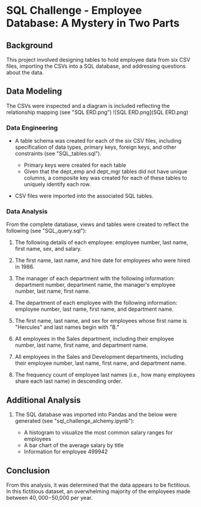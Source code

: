 # SQL Challenge - Employee Database: A Mystery in Two Parts


## Background

This project involved designing tables to hold employee data from six CSV files, importing the CSVs into a SQL database, and addressing questions about the data.

## Data Modeling

The CSVs were inspected and a diagram is included reflecting the relationship mapping (see "SQL ERD.png")
![SQL ERD.png](SQL ERD.png)

### Data Engineering

* A table schema was created for each of the six CSV files, including specification of data types, primary keys, foreign keys, and other constraints (see "SQL_tables.sql").

  * Primary keys were created for each table
  * Given that the dept_emp and dept_mgr tables did not have unique columns, a composite key was created for each of these tables to uniquely identify each row.

* CSV files were imported into the associated SQL tables.  
    

### Data Analysis

From the complete database, views and tables were created to reflect the following (see "SQL_query.sql"):

1. The following details of each employee: employee number, last name, first name, sex, and salary.

2. The first name, last name, and hire date for employees who were hired in 1986.

3. The manager of each department with the following information: department number, department name, the manager's employee number, last name, first name.

4. The department of each employee with the following information: employee number, last name, first name, and department name.

5. The first name, last name, and sex for employees whose first name is "Hercules" and last names begin with "B."

6. All employees in the Sales department, including their employee number, last name, first name, and department name.

7. All employees in the Sales and Development departments, including their employee number, last name, first name, and department name.

8. The frequency count of employee last names (i.e., how many employees share each last name) in descending order.

## Additional Analysis

1. The SQL database was imported into Pandas and the below were generated (see "sql_challenge_alchemy.ipynb"):

    * A histogram to visualize the most common salary ranges for employees
    * A bar chart of the average salary by title
    * Information for employee 499942

## Conclusion
From this analysis, it was determined that the data appears to be fictitious.  In this fictitious dataset, an overwhelming majority of the employees made between $40,000-$50,000 per year.
